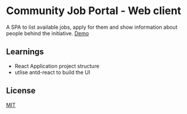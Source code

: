 # Community Job Portal - Web client

A SPA to list available jobs, apply for them and show information about people behind the initiative.
[Demo](https://dashboard.heroku.com/apps/supermarche-moliere-39702/settings)

## Learnings
+ React Application project structure
+ utlise antd-react to build the UI


## License
[MIT](https://choosealicense.com/licenses/mit/)